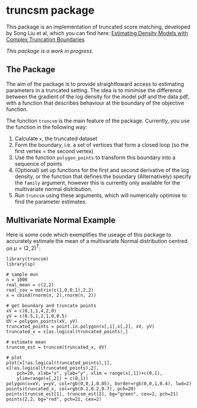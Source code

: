 # truncsm package

This package is an implementation of truncated score matching, developed by Song Liu et al, which you can find here:
[Estimating Density Models with Complex Truncation Boundaries](https://arxiv.org/abs/1910.03834)

*This package is a work in progress.*

## The Package

The aim of the package is to provide straightfoward access to estimating parameters in a truncated setting. The idea is to minimise
the difference between the gradient of the log density for the model pdf and the data pdf, with a function that describes
behaviour at the boundary of the objective function.

The function `truncsm` is the main feature of the package. Currently, you use the function in the following way:

  1. Calculate `x`, the truncated dataset
  2. Form the boundary, i.e. a set of vertices that form a closed loop (so the first vertex = the second vertex)
  3. Use the function `polygon_points` to transform this boundary into a sequence of points
  4. (Optional) set up functions for the first and second derivative of the log density, or the function that defines the boundary
     (Alternatively) specify the `family` argument, however this is currently only available for the multivariate normal distribution.
  5. Run `truncsm` using these arguments, which will numerically optimise to find the parameter estimates.
  

 ## Multivariate Normal Example
 
 Here is some code which exemplifies the useage of this package to accurately estimate the mean of a multivariate Normal distribution
 centred on $\mu = (2,2)^T$:
 
 ```
library(truncsm)
library(sp)

# sample mvn
n = 1000
real_mean = c(2,2)
real_cov = matrix(c(1,0,0,1),2,2)
x = cbind(rnorm(n, 2),rnorm(n, 2))

# get boundary and truncate points
xV = c(0,1,1,4,2,0)
yV = c(0.5,1,2,1,0,0.5)
dV = polygon_points(xV, yV)
truncated_points = point.in.polygon(x[,1],x[,2], xV, yV)
truncated_x = x[as.logical(truncated_points),]

# estimate mean
truncsm_est = truncsm(truncated_x, dV)

# plot
plot(x[!as.logical(truncated_points),1], x[!as.logical(truncated_points),2], 
     pch=20, xlab="x", ylab="y", xlim = range(x[,1])+c(0,1), 
     ylim=range(x[,2]) + c(0,1))
polygon(x=xV, y=yV, col=rgb(0,0,1,0.05), border=rgb(0,0,1,0.4), lwd=2)
points(truncated_x, col=rgb(0.2,0.2,0.7), pch=20)
points(truncsm_est[1], truncsm_est[2], bg="green", cex=2, pch=21)
points(2,2, bg="red", pch=21, cex=2)
 ```
